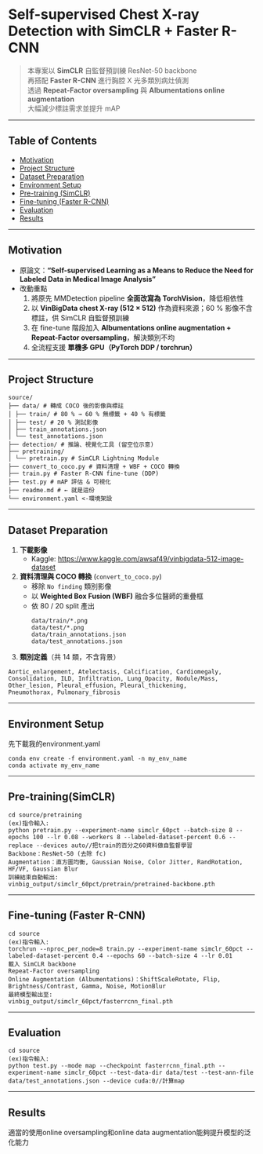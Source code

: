 # Self-supervised Chest X-ray Detection with SimCLR + Faster R-CNN

> 本專案以 **SimCLR** 自監督預訓練 ResNet-50 backbone  
> 再搭配 **Faster R-CNN** 進行胸腔 X 光多類別病灶偵測  
> 透過 **Repeat-Factor oversampling** 與 **Albumentations online augmentation**  
> 大幅減少標註需求並提升 mAP

---

## Table of Contents
- [Motivation](#motivation)
- [Project Structure](#project-structure)
- [Dataset Preparation](#dataset-preparation)
- [Environment Setup](#environment-setup)
- [Pre-training (SimCLR)](#pre-training-simclr)
- [Fine-tuning (Faster R-CNN)](#fine-tuning-faster-r-cnn)
- [Evaluation](#evaluation)
- [Results](#results)




---

## Motivation
- 原論文：**“Self-supervised Learning as a Means to Reduce the Need for Labeled Data in Medical Image Analysis”**  
- 改動重點  
  1. 將原先 MMDetection pipeline **全面改寫為 TorchVision**，降低相依性  
  2. 以 **VinBigData chest X-ray (512 × 512)** 作為資料來源；60 % 影像不含標註，供 SimCLR 自監督預訓練  
  3. 在 fine-tune 階段加入 **Albumentations online augmentation + Repeat-Factor oversampling**，解決類別不均  
  4. 全流程支援 **單機多 GPU（PyTorch DDP / torchrun）**  

---

## Project Structure
```
source/
├── data/ # 轉成 COCO 後的影像與標註
│ ├── train/ # 80 % → 60 % 無標籤 + 40 % 有標籤
│ ├── test/ # 20 % 測試影像
│ ├── train_annotations.json
│ └── test_annotations.json
├── detection/ # 推論、視覺化工具 (留空位示意)
├── pretraining/
│ └── pretrain.py # SimCLR Lightning Module
├── convert_to_coco.py # 資料清理 + WBF + COCO 轉換
├── train.py # Faster R-CNN fine-tune (DDP)
├── test.py # mAP 評估 & 可視化
├── readme.md # ← 就是這份
└── environment.yaml <-環境架設
```
---

## Dataset Preparation
1. **下載影像**  
   - Kaggle: <https://www.kaggle.com/awsaf49/vinbigdata-512-image-dataset>  
2. **資料清理與 COCO 轉換** (`convert_to_coco.py`)  
   - 移除 `No finding` 類別影像  
   - 以 **Weighted Box Fusion (WBF)** 融合多位醫師的重疊框  
   - 依 80 / 20 split 產出  
     ```
     data/train/*.png
     data/test/*.png
     data/train_annotations.json
     data/test_annotations.json
     ```
3. **類別定義**（共 14 類，不含背景）
```
Aortic_enlargement, Atelectasis, Calcification, Cardiomegaly,
Consolidation, ILD, Infiltration, Lung_Opacity, Nodule/Mass,
Other_lesion, Pleural_effusion, Pleural_thickening,
Pneumothorax, Pulmonary_fibrosis
```
---

## Environment Setup

先下載我的environment.yaml
```
conda env create -f environment.yaml -n my_env_name
conda activate my_env_name
```
---

## Pre-training(SimCLR)
```
cd source/pretraining
(ex)指令輸入:
python pretrain.py --experiment-name simclr_60pct --batch-size 8 --epochs 100 --lr 0.08 --workers 8 --labeled-dataset-percent 0.6 --replace --devices auto//把train的百分之60資料做自監督學習
Backbone：ResNet-50 (去除 fc)
Augmentation：直方圖均衡, Gaussian Noise, Color Jitter, RandRotation, HF/VF, Gaussian Blur
訓練結束自動輸出:
vinbig_output/simclr_60pct/pretrain/pretrained-backbone.pth
```
---

## Fine-tuning (Faster R-CNN)
```
cd source
(ex)指令輸入:
torchrun --nproc_per_node=8 train.py --experiment-name simclr_60pct --labeled-dataset-percent 0.4 --epochs 60 --batch-size 4 --lr 0.01
載入 SimCLR backbone
Repeat-Factor oversampling
Online Augmentation (Albumentations)：ShiftScaleRotate, Flip, Brightness/Contrast, Gamma, Noise, MotionBlur
最終模型輸出至:
vinbig_output/simclr_60pct/fasterrcnn_final.pth
```
---

## Evaluation
```
cd source
(ex)指令輸入:
python test.py --mode map --checkpoint fasterrcnn_final.pth --experiment-name simclr_60pct --test-data-dir data/test --test-ann-file data/test_annotations.json --device cuda:0//計算map
```
---

## Results

適當的使用online oversampling和online data augmentation能夠提升模型的泛化能力